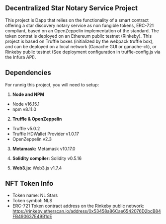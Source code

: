 ## Decentralized Star Notary Service Project
This project is Dapp that relies on the functionality of a smart contract offering a star discovery notary service as non fungible tokens, ERC-721 compliant, based on an OpenZeppelin implementation of the standard. The token contrat is deployed on an Ethereum public testnet (Rinkeby).
This project is based on Truffle boxes (initialized by the webpack truffle box), and can be deployed on a local network (Ganache GUI or ganache-cli), or Rinkeby public testnet (See deployment configuration in truffle-config.js via the Infura API).


## Dependencies
For runnig this project, you will need to setup:
1. **Node and NPM**
* Node v16.15.1
* npm v8.11.0

2. **Truffle & OpenZeppelin** 
* Truffle v5.0.2
* Truffle HDWallet Provider v1.0.17
* OpenZeppelin v2.3

3. **Metamask:**
Metamask v10.17.0

4. **Solidity compiler:**
Solidity v0.5.16

5. **Web3.js:**
Web3.js v1.7.4


## NFT Token Info
* Token name: NL Stars
* Token symbol: NLS
* ERC-721 Token contract address on the Rinkeby public network: https://rinkeby.etherscan.io/address/0x53458a86Cae6542076D2bcB84FB490637E49B1dE
